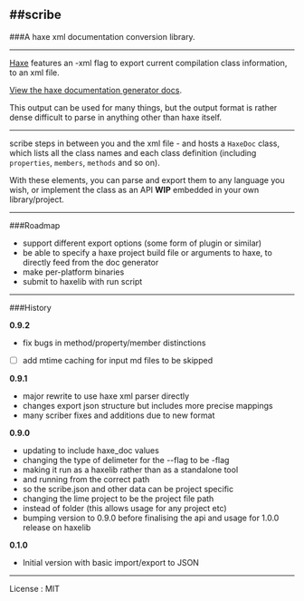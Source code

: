 ##scribe
---
###A haxe xml documentation conversion library.

---

[Haxe](http://haxe.org) features an -xml flag to export current compilation class information, to an xml file.

[View the haxe documentation generator docs](http://haxe.org/manual/documentation#writing-a-custom-generator).

This output can be used for many things, but the output format is rather dense difficult to parse in anything other than haxe itself.   

---

scribe steps in between you and the xml file - and hosts a `HaxeDoc` class, which lists all the class names and each class definition (including `properties`, `members`, `methods` and so on).

With these elements, you can parse and export them to any language you wish, or implement the class as an API **WIP** embedded in your own library/project.


---
###Roadmap

- support different export options (some form of plugin or similar)
- be able to specify a haxe project build file or arguments to haxe, to directly feed from the doc generator
- make per-platform binaries
- submit to haxelib with run script

---
###History

**0.9.2** 

- fix bugs in method/property/member distinctions
- [ ] add mtime caching for input md files to be skipped

**0.9.1** 

- major rewrite to use haxe xml parser directly
- changes export json structure but includes more precise mappings
- many scriber fixes and additions due to new format

**0.9.0** 

- updating to include haxe_doc values
- changing the type of delimeter for the --flag to be -flag
- making it run as a haxelib rather than as a standalone tool
- and running from the correct path
- so the scribe.json and other data can be project specific
- changing the lime project to be the project file path
- instead of folder (this allows usage for any project etc)
- bumping version to 0.9.0 before finalising the api and usage for 1.0.0 release on haxelib

**0.1.0** 

- Initial version with basic import/export to JSON

---
License : MIT


